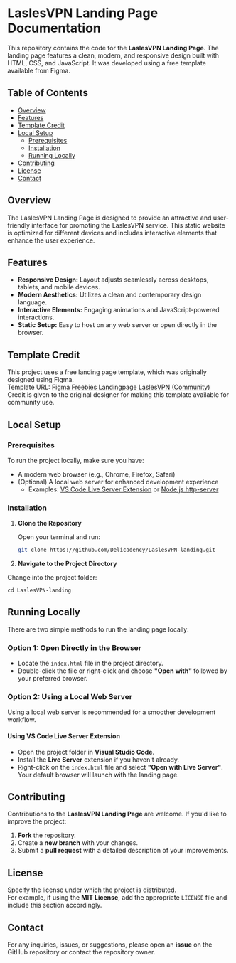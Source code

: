 # LaslesVPN Landing Page Documentation

This repository contains the code for the **LaslesVPN Landing Page**. The landing page features a clean, modern, and responsive design built with HTML, CSS, and JavaScript. It was developed using a free template available from Figma.

## Table of Contents

- [Overview](#overview)
- [Features](#features)
- [Template Credit](#template-credit)
- [Local Setup](#local-setup)
  - [Prerequisites](#prerequisites)
  - [Installation](#installation)
  - [Running Locally](#running-locally)
- [Contributing](#contributing)
- [License](#license)
- [Contact](#contact)

## Overview

The LaslesVPN Landing Page is designed to provide an attractive and user-friendly interface for promoting the LaslesVPN service. This static website is optimized for different devices and includes interactive elements that enhance the user experience.

## Features

- **Responsive Design:** Layout adjusts seamlessly across desktops, tablets, and mobile devices.
- **Modern Aesthetics:** Utilizes a clean and contemporary design language.
- **Interactive Elements:** Engaging animations and JavaScript-powered interactions.
- **Static Setup:** Easy to host on any web server or open directly in the browser.

## Template Credit

This project uses a free landing page template, which was originally designed using Figma.  
Template URL: [Figma Freebies Landingpage LaslesVPN (Community)](https://www.figma.com/design/Q9kaNyXkFEg2erY9ytfBPQ/FREEBIES-Landingpage-LaslesVPN-(Community))  
Credit is given to the original designer for making this template available for community use.

## Local Setup

### Prerequisites

To run the project locally, make sure you have:
- A modern web browser (e.g., Chrome, Firefox, Safari)
- (Optional) A local web server for enhanced development experience  
  - Examples: [VS Code Live Server Extension](https://marketplace.visualstudio.com/items?itemName=ritwickdey.LiveServer) or [Node.js http-server](https://www.npmjs.com/package/http-server)

### Installation

1. **Clone the Repository**

   Open your terminal and run:
   ```bash
   git clone https://github.com/Delicadency/LaslesVPN-landing.git

2. **Navigate to the Project Directory**

Change into the project folder:
```
cd LaslesVPN-landing

```
## Running Locally

There are two simple methods to run the landing page locally:

### Option 1: Open Directly in the Browser

- Locate the `index.html` file in the project directory.
- Double-click the file or right-click and choose **"Open with"** followed by your preferred browser.

### Option 2: Using a Local Web Server

Using a local web server is recommended for a smoother development workflow.

#### Using VS Code Live Server Extension

- Open the project folder in **Visual Studio Code**.
- Install the **Live Server** extension if you haven't already.
- Right-click on the `index.html` file and select **"Open with Live Server"**.  
  Your default browser will launch with the landing page.

## Contributing

Contributions to the **LaslesVPN Landing Page** are welcome. If you'd like to improve the project:

1. **Fork** the repository.
2. Create a **new branch** with your changes.
3. Submit a **pull request** with a detailed description of your improvements.

## License

Specify the license under which the project is distributed.  
For example, if using the **MIT License**, add the appropriate `LICENSE` file and include this section accordingly.

## Contact

For any inquiries, issues, or suggestions, please open an **issue** on the GitHub repository or contact the repository owner.
